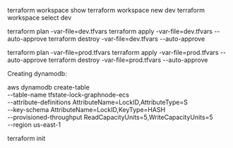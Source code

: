 terraform workspace show
terraform workspace new dev
terraform workspace select dev

terraform plan -var-file=dev.tfvars
terraform apply -var-file=dev.tfvars --auto-approve
terraform destroy -var-file=dev.tfvars --auto-approve

terraform plan -var-file=prod.tfvars
terraform apply -var-file=prod.tfvars --auto-approve
terraform destroy -var-file=prod.tfvars --auto-approve




Creating dynamodb:

aws dynamodb create-table \
  --table-name tfstate-lock-graphnode-ecs \
  --attribute-definitions AttributeName=LockID,AttributeType=S \
  --key-schema AttributeName=LockID,KeyType=HASH \
  --provisioned-throughput ReadCapacityUnits=5,WriteCapacityUnits=5 \
  --region us-east-1


terraform init
